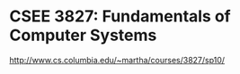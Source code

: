 # CSEE 3827: Fundamentals of Computer Systems

http://www.cs.columbia.edu/~martha/courses/3827/sp10/